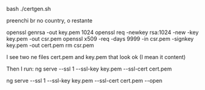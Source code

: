 

bash ./certgen.sh

preenchi br no country, o restante <enter>

openssl genrsa -out key.pem 1024
openssl req -newkey rsa:1024 -new -key key.pem -out csr.pem
openssl x509 -req -days 9999 -in csr.pem -signkey key.pem -out cert.pem
rm csr.pem

I see two ne files cert.pem and key.pem that look ok (I mean it content)

Then I run: ng serve --ssl 1 --ssl-key key.pem --ssl-cert cert.pem

ng serve --ssl 1 --ssl-key key.pem --ssl-cert cert.pem --open

